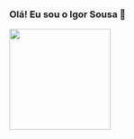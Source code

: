 ### Olá! Eu sou o Igor Sousa 👋

<div align="left">
    <!-- <img src="https://github-readme-stats.vercel.app/api?username=igorsousafront&show_icons=true&theme=jolly&include_all_commits=true&count_private=true" height="180em"> -->
    <img height="180em" src="https://github-readme-stats.vercel.app/api/top-langs/?username=igorsousafront&layout=compact&langs_count=7&theme=jolly"/>
</div>
